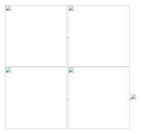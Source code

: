 <a href="https://github.com/plinkr/github-readme-stats">
  <img height=200 align="center" src="https://github-readme-stats-theta-pearl.vercel.app/api?username=plinkr&show_icons=true&theme=dark&hide_title=false&hide_border=true&include_all_commits=false&rank_icon=default&card_width=300&title_color=3DDC84&text_color=417E87" />
</a>
<a href="https://github.com/plinkr/github-readme-stats">
  <img height=200 align="center" src="https://github-readme-stats-theta-pearl.vercel.app/api/top-langs?username=plinkr&hide=html,css,scss&exclude_repo=atds3,elser30-own,github-readme-streak-stats,training_timer_web,plinkr.github.io&layout=compact&hide_progress=true&langs_count=8&theme=dark&hide_border=true&card_width=290&title_color=3DDC84&text_color=417E87" />
</a>
<a href="https://github.com/plinkr/github-readme-streak-stats">
  <img height=200 align="center" src="https://github-readme-streak-stats-eight-chi.vercel.app?user=plinkr&theme=dark&hide_border=true&card_width=783&sideNums=3DDC84&currStreakNum=FF5F5F&sideLabels=417E87&dates=85A4C0&stroke=2C3C2C" />
</a>
<a href="https://github.com/plinkr/github-profile-trophy">
  <img height=200 align="center" src="https://github-profile-trophy-drab.vercel.app?username=plinkr&theme=matrix_reloaded&no-bg=true&no-frame=true&title=-Reviews,-Followers" />
</a>
<a href="https://keybase.io/plinkr">
    <img src="https://img.shields.io/keybase/pgp/plinkr?style=for-the-badge&logoColor=00AEFF&labelColor=black&color=417E87">
</a>
